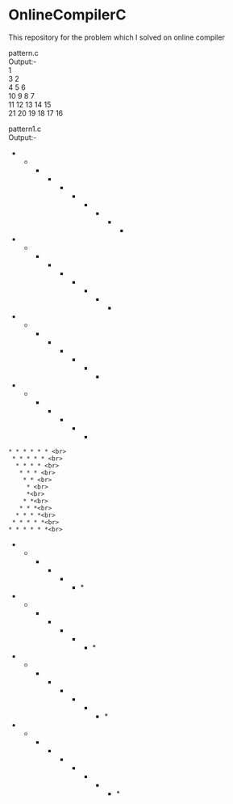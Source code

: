 # OnlineCompilerC
This repository for the problem which I solved on online compiler

pattern.c<br>
Output:-  <br>
1   <br>
3 2   <br>
4 5 6   <br>
10 9 8 7   <br>
11 12 13 14 15   <br>
21 20 19 18 17 16   <br>



pattern1.c  <br>
Output:-  <br>
* * * * * * * * * * <br>
 * * * * * * * * * <br>
  * * * * * * * * <br>
   * * * * * * * <br>
    * * * * * * <br>
     * * * * * <br>
      * * * * <br>
       * * * <br>
        * * <br>
         * <br>
         *<br>
        * *<br>
       * * *<br>
      * * * *<br>
     * * * * *<br>
    * * * * * *<br>
   * * * * * * *<br>
  * * * * * * * *<br>
 * * * * * * * * *<br>
 * * * * * * * * * *<br>


